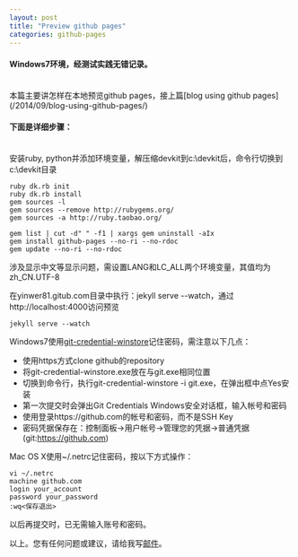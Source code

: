 ```yaml
---
layout: post
title: "Preview github pages"
categories: github-pages
---
```

#### Windows7环境，经测试实践无错记录。
<br />
本篇主要讲怎样在本地预览github pages，接上篇[blog using github pages](/2014/09/blog-using-github-pages/)

#### 下面是详细步骤：
<br />
安装ruby, python并添加环境变量，解压缩devkit到c:\devkit后，命令行切换到c:\devkit目录

    ruby dk.rb init
    ruby dk.rb install
    gem sources -l
    gem sources --remove http://rubygems.org/
    gem sources -a http://ruby.taobao.org/

    gem list | cut -d" " -f1 | xargs gem uninstall -aIx
    gem install github-pages --no-ri --no-rdoc
    gem update --no-ri --no-rdoc

涉及显示中文等显示问题，需设置LANG和LC_ALL两个环境变量，其值均为zh_CN.UTF-8

在yinwer81.gitub.com目录中执行：jekyll serve --watch，通过http://localhost:4000访问预览

    jekyll serve --watch

Windows7使用[git-credential-winstore](/downloads/git-credential-winstore.exe)记住密码，需注意以下几点：

* 使用https方式clone github的repository
* 将git-credential-winstore.exe放在与git.exe相同位置
* 切换到命令行，执行git-credential-winstore -i git.exe，在弹出框中点Yes安装
* 第一次提交时会弹出Git Credentials Windows安全对话框，输入帐号和密码
* 使用登录https://github.com的帐号和密码，而不是SSH Key
* 密码凭据保存在：控制面板->用户帐号->管理您的凭据->普通凭据(git:https://github.com)

Mac OS X使用~/.netrc记住密码，按以下方式操作：

    vi ~/.netrc
    machine github.com
    login your_account
    password your_password
    :wq<保存退出>

以后再提交时，已无需输入账号和密码。

以上。您有任何问题或建议，请给我写[邮件](mailto:yinwer81@gmail.com)。

